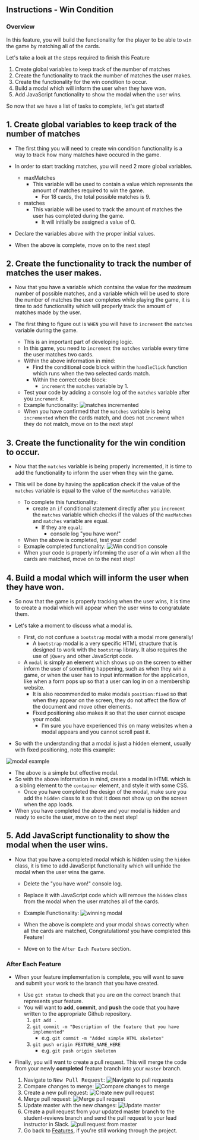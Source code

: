 Instructions - Win Condition
--

### Overview

In this feature, you will build the functionality for the player to be able to `win` the game by matching all of the cards.

Let's take a look at the steps required to finish this Feature

1. Create global variables to keep track of the number of matches
2. Create the functionality to track the number of matches the user makes.
3. Create the functionality for the win condition to occur.
4. Build a modal which will inform the user when they have won.
5. Add JavaScript functionality to show the modal when the user wins.

So now that we have a list of tasks to complete, let's get started!

## 1. Create global variables to keep track of the number of matches

- The first thing you will need to create win condition functionality is a way to track how many matches have occured in the game.

- In order to start tracking matches, you will need 2 more global variables.
    - maxMatches
        - This variable will be used to contain a value which represents the amount of matches required to win the game.
            - For 18 cards, the total possible matches is 9.
    - matches
        - This variable will be used to track the amount of matches the user has completed during the game.
            - It will initially be assigned a value of 0.
- Declare the variables above with the proper initial values.
- When the above is complete, move on to the next step!

## 2. Create the functionality to track the number of matches the user makes.

- Now that you have a variable which contains the value for the maximum number of possible matches, and a variable which will be used to store the number of matches the user completes while playing the game, it is time to add functionality which will properly track the amount of matches made by the user.

- The first thing to figure out is `WHEN` you will have to `increment` the `matches` variable during the game.
    - This is an important part of developing logic.
    - In this game, you need to `increment` the `matches` variable every time the user matches two cards.
    - Within the above information in mind:
        - Find the conditional code block within the `handleClick` function which runs when the two selected cards match.
        - Within the correct code block:
            - `increment` the `matches` variable by 1.
    - Test your code by adding a console log of the `matches` variable after you `increment` it.
    - Example functionality:
    ![matches incremented](../feature-gifs/matches-increment.gif)
    - When you have confirmed that the `matches` variable is being `incremented` when the cards match, and does not `increment` when they do not match, move on to the next step!

## 3. Create the functionality for the win condition to occur.

- Now that the `matches` variable is being properly incremented, it is time to add the functionality to inform the user when they win the game.

- This will be done by having the application check if the value of the `matches` variable is equal to the value of the `maxMatches` variable.
    - To complete this functionality:
        - create an `if` conditional statement directly after you `increment` the `matches` variable which checks if the values of the `maxMatches` and `matches` variable are equal.
            - If they are `equal`:
                - console log "you have won!"
    - When the above is completed, test your code!
    - Exmaple completed functionality:
    ![Win condition console](../feature-gifs/winning-console.gif)
    - When your code is properly informing the user of a win when all the cards are matched, move on to the next step!

## 4. Build a modal which will inform the user when they have won.

- So now that the game is properly tracking when the user wins, it is time to create a modal which will appear when the user wins to congratulate them.

- Let's take a moment to discuss what a modal is.
    - First, do not confuse a `bootstrap` modal with a modal more generally!
        - A `bootstrap` modal is a very specific HTML structure that is designed to work with the `bootstrap` library. It also requires the use of `jQuery` and other JavaScript code.
    - A `modal` is simply an element which shows up on the screen to either inform the user of something happening, such as when they win a game, or when the user has to input information for the application, like when a form pops up so that a user can log in on a membership website.
        - It is also recommended to make modals `position:fixed` so that when they appear on the screen, they do not affect the flow of the document and move other elements.
        - Fixed positioning also makes it so that the user cannot escape your modal.
            - I'm sure you have experienced this on many websites when a modal appears and you cannot scroll past it.
- So with the understanding that a modal is just a hidden element, usually with fixed positioning, note this example:

![modal example](../images/example-modal.png)
- The above is a simple but effective modal.
- So with the above information in mind, create a modal in HTML which is a sibling element to the `container` element, and style it with some CSS.
    - Once you have completed the design of the modal, make sure you add the `hidden` class to it so that it does not show up on the screen when the app loads.
- When you have completed the above and your modal is hidden and ready to excite the user, move on to the next step!

## 5. Add JavaScript functionality to show the modal when the user wins.

- Now that you have a completed modal which is hidden using the `hidden` class, it is time to add JavaScript functionality which will unhide the modal when the user wins the game.
    - Delete the "you have won!" console log.
    - Replace it with JavaScript code which will remove the `hidden` class from the modal when the user matches all of the cards.
    - Example Functionality:
    ![winning modal](../feature-gifs/winning-modal.gif)

    - When the above is complete and your modal shows correctly when all the cards are matched, Congratulations! you have completed this Feature!
    - Move on to the `After Each Feature` section.

### After Each Feature

- When your feature implementation is complete, you will want to save and submit your work to the branch that you have created.
  - Use `git status` to check that you are on the correct branch that represents your feature.
  - You will want to **add**, **commit**, and **push** the code that you have written to the appropriate Github repository.
    1. `git add .`
    2. `git commit -m "Description of the feature that you have implemented"`
       - e.g. `git commit -m "Added simple HTML skeleton"`
    3. `git push origin FEATURE_NAME_HERE`
       - e.g. `git push origin skeleton`

- Finally, you will want to create a pull request. This will merge the code from your newly **completed** feature branch into your `master` branch.

  1. Navigate to <kbd>New Pull Request</kbd>:
  ![Navigate to pull requests](../post-feature/navigate-to-pull-request.gif)
  2. Compare changes to merge:
  ![Compare changes to merge](../post-feature/compare-changes.gif)
  3. Create a new pull request:
  ![Create new pull request](../post-feature/create-pull-request.gif)
  4. Merge pull request:
  ![Merge pull request](../post-feature/merge-pull-request.gif)
  5. Update master with the new changes:
  ![Update master](../post-feature/pull-new-changes.gif)
  6. Create a pull request from your updated master branch to the student-reviews branch and send the pull request to your lead instructor in Slack.
![pull request from master](../post-feature/pull-request.gif)
  7. Go back to [Features](../../README.md#features), if you're still working through the project.
